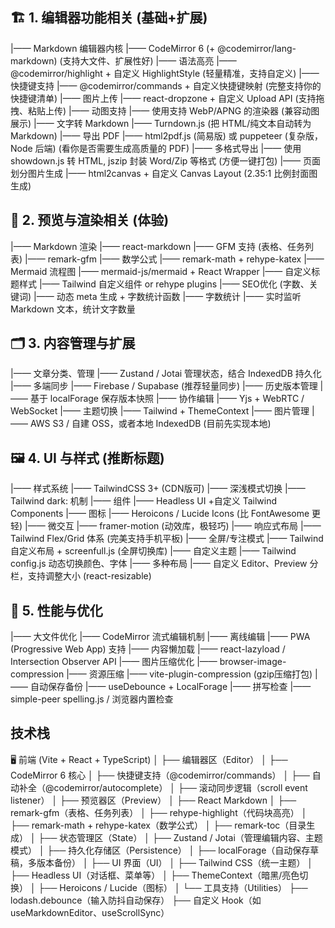 ## 🏗️ 1. 编辑器功能相关 (基础+扩展)
|—— Markdown 编辑器内核
    |—— CodeMirror 6 (+ @codemirror/lang-markdown) (支持大文件、扩展性好)
|—— 语法高亮
    |—— @codemirror/highlight + 自定义 HighlightStyle (轻量精准，支持自定义)
|—— 快捷键支持
    |—— @codemirror/commands + 自定义快捷键映射 (完整支持你的快捷键清单)
|—— 图片上传
    |—— react-dropzone + 自定义 Upload API (支持拖拽、粘贴上传)
|—— 动图支持
    |—— 使用支持 WebP/APNG 的渲染器 (兼容动图展示)
|—— 文字转 Markdown
    |—— Turndown.js (把 HTML/纯文本自动转为 Markdown)
|—— 导出 PDF
    |—— html2pdf.js (简易版) 或 puppeteer (复杂版，Node 后端) (看你是否需要生成高质量的 PDF)
|—— 多格式导出
    |—— 使用 showdown.js 转 HTML, jszip 封装 Word/Zip 等格式 (方便一键打包)
|—— 页面划分图片生成
    |—— html2canvas + 自定义 Canvas Layout (2.35:1 比例封面图生成)

## 📖 2. 预览与渲染相关 (体验)
|—— Markdown 渲染
    |—— react-markdown
|—— GFM 支持 (表格、任务列表)
    |—— remark-gfm
|—— 数学公式
    |—— remark-math + rehype-katex
|—— Mermaid 流程图
    |—— mermaid-js/mermaid + React Wrapper
|—— 自定义标题样式
    |—— Tailwind 自定义组件 or rehype plugins
|—— SEO优化 (字数、关键词)
    |—— 动态 meta 生成 + 字数统计函数
|—— 字数统计
    |—— 实时监听 Markdown 文本，统计文字数量

## 🗂️ 3. 内容管理与扩展
|—— 文章分类、管理
    |—— Zustand / Jotai 管理状态，结合 IndexedDB 持久化
|—— 多端同步
    |—— Firebase / Supabase (推荐轻量同步)
|—— 历史版本管理
    |—— 基于 localForage 保存版本快照
|—— 协作编辑
    |—— Yjs + WebRTC / WebSocket
|—— 主题切换
    |—— Tailwind + ThemeContext
|—— 图片管理
    |—— AWS S3 / 自建 OSS，或者本地 IndexedDB (目前先实现本地)

## 🖼️ 4. UI 与样式 (推断标题)
|—— 样式系统
    |—— TailwindCSS 3+ (CDN版可)
|—— 深浅模式切换
    |—— Tailwind dark: 机制
|—— 组件
    |—— Headless UI +自定义 Tailwind Components
|—— 图标
    |—— Heroicons / Lucide Icons (比 FontAwesome 更轻)
|—— 微交互
    |—— framer-motion (动效库，极轻巧)
|—— 响应式布局
    |—— Tailwind Flex/Grid 体系 (完美支持手机平板)
|—— 全屏/专注模式
    |—— Tailwind 自定义布局 + screenfull.js (全屏切换库)
|—— 自定义主题
    |—— Tailwind config.js 动态切换颜色、字体
|—— 多种布局
    |—— 自定义 Editor、Preview 分栏，支持调整大小 (react-resizable)

## 🚀 5. 性能与优化
|—— 大文件优化
    |—— CodeMirror 流式编辑机制
|—— 离线编辑
    |—— PWA (Progressive Web App) 支持
|—— 内容懒加载
    |—— react-lazyload / Intersection Observer API
|—— 图片压缩优化
    |—— browser-image-compression
|—— 资源压缩
    |—— vite-plugin-compression (gzip压缩打包)
|—— 自动保存备份
    |—— useDebounce + LocalForage
|—— 拼写检查
    |—— simple-peer spelling.js / 浏览器内置检查
<!-- 主要功能：
         1.  实现Markdown的语法高亮 
         2.  实现Markdown的导出为PDF
         3.  自定义markdown渲染后的标题样式
         4. 导入文字转为markdown，导出markdown
         5. 实现适配公众号文章封面图的生成，2.35:1，根据内容生成文字图
         6.  实现文章的SEO，文字字数的统计
         7. 实现文章的分类，管理
         8. 扩展功能：
            -  实时预览与编辑功能
            - 图片上传与管理
            - 版本控制与历史记录
            - 多端同步功能
            -  主题切换与自定义
            -  快捷键支持
                - 一级标题: Ctrl+1
                - 二级标题: Ctrl+2
                - 三级标题: Ctrl+3
                - 四级标题: Ctrl+4
                - 五级标题: Ctrl+5
                - 六级标题: Ctrl+6
                - 删除线: Ctrl+Alt+X
                - 加粗: Ctrl+B
                - 倾斜: Ctrl+I
                - 下划线: Ctrl+U
                - 行内代码: Ctrl+E
                - 行内公式: Ctrl+M
                - 引用: Ctrl+Alt+Q
                - 有序列表: Ctrl+Alt+O
                - 无序列表: Ctrl+Alt+U
                - 代码块: Ctrl+Alt+E
                - 公式块: Ctrl+Alt+M
                - 分割线: Ctrl+Alt+H
                - 链接: Ctrl+K
                - 表格: Ctrl+Alt+T
                - 图片: Ctrl+Alt+I
                - 微信外链转脚注: Ctrl+Alt+L
                - 格式化文档: Ctrl+Alt+F
            -  导出多种格式（HTML、Word等）
            - 协同编辑功能
            -  容器块、代码块、支持mermaid语法
            - 页边距、 行数、 字符数的显示
            - 页背景
            - latex公式、语法的支持
            -  自定义CSS的样式
            - 大纲模式
            - 新建文件夹保存文章
            - 支持图片的拖拽、粘贴、上传
            - 支持动图
            -  支持表格
            - 支持视频链接转卡片
            -  支持粗体、斜体、脚注、引用、链接、分列
         9. 界面设计：
            -  简洁现代的UI风格
            -  响应式布局设计
            -  深色/浅色主题切换
            - 自定义字体和颜色
            -  可调节的编辑器布局
            -  支持全屏专注模式
            - 编辑器的自适应大小
            -  支持多种主题
            - 整体风格参考Linear App的简约现代设计
            - 使用清晰的视觉层次结构，突出重要内容
            - 配色方案应专业、和谐，适合长时间阅读

    ## 技术规范
    - 使用HTML5、TailwindCSS 3.0+（通过CDN引入）和必要的JavaScript
    - 实现完整的深色/浅色模式切换功能，默认跟随系统设置
    - 代码结构清晰，包含适当注释，便于理解和维护

    ## 响应式设计
    - 页面必须在所有设备上（手机、平板、桌面）完美展示
    - 针对不同屏幕尺寸优化布局和字体大小
    - 确保移动端有良好的触控体验

    ## 图标与视觉元素
    - 使用专业图标库如Font Awesome或Material Icons（通过CDN引入）
    - 根据内容主题选择合适的插图或图表展示数据
    - 避免使用emoji作为主要图标

    ## 交互体验
    - 添加适当的微交互效果提升用户体验：
      * 按钮悬停时有轻微放大和颜色变化
      * 卡片元素悬停时有精致的阴影和边框效果
      * 页面滚动时有平滑过渡效果
      * 内容区块加载时有优雅的淡入动画

    ## 性能优化
    - 确保页面加载速度快，避免不必要的大型资源
    - 图片使用现代格式(WebP)并进行适当压缩
    - 实现懒加载技术用于长页面内容
            - 友好的操作提示
         10. 性能优化：
            - 大文件编辑支持
            - 编辑实时保存
            - 离线编辑功能
            - 内容加载优化
         11. 辅助功能：
             - 文章大纲导航
             -  搜索和替换
             - 拼写检查
             - 自动保存和备份
             - 导入导出进度提示
             - 根据文字可以切分为多张图片、适配小红书、微信文字界面的图片/文字功能 -->
## 技术栈
🖥️ 前端 (Vite + React + TypeScript)
│
├── 编辑器区（Editor）
│   ├── CodeMirror 6 核心
│   ├── 快捷键支持（@codemirror/commands）
│   ├── 自动补全（@codemirror/autocomplete）
│   ├── 滚动同步逻辑（scroll event listener）
│
├── 预览器区（Preview）
│   ├── React Markdown
│   ├── remark-gfm（表格、任务列表）
│   ├── rehype-highlight（代码块高亮）
│   ├── remark-math + rehype-katex（数学公式）
│   ├── remark-toc（目录生成）
│
├── 状态管理区（State）
│   ├── Zustand / Jotai（管理编辑内容、主题模式）
│
├── 持久化存储区（Persistence）
│   ├── localForage（自动保存草稿，多版本备份）
│
├── UI 界面（UI）
│   ├── Tailwind CSS（统一主题）
│   ├── Headless UI（对话框、菜单等）
│   ├── ThemeContext（暗黑/亮色切换）
│   ├── Heroicons / Lucide（图标）
│
└── 工具支持（Utilities）
    ├── lodash.debounce（输入防抖自动保存）
    ├── 自定义 Hook（如 useMarkdownEditor、useScrollSync）
             